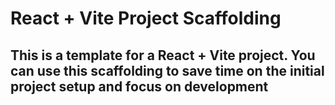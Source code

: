 # React + Vite Project Scaffolding

## This is a template for a React + Vite project. You can use this scaffolding to save time on the initial project setup and focus on development
